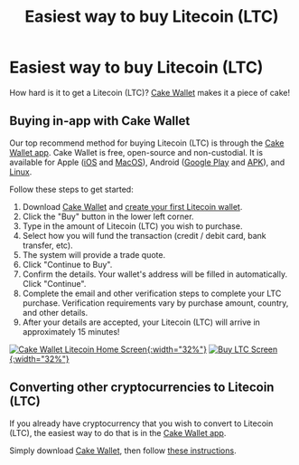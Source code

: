 ﻿---
title: "Easiest way to buy Litecoin (LTC)"
parent: Tutorials
---

# Easiest way to buy Litecoin (LTC)

How hard is it to get a Litecoin (LTC)? [Cake Wallet](https://cakewallet.com) makes it a piece of cake!

## Buying in-app with Cake Wallet

Our top recommend method for buying Litecoin (LTC) is through the [Cake Wallet app](https://cakewallet.com). Cake Wallet is free, open-source and non-custodial. It is available for Apple ([iOS](https://apps.apple.com/us/app/cake-wallet-for-xmr-monero/id1334702542) and [MacOS](https://apps.apple.com/us/app/cake-wallet-for-xmr-monero/id1334702542)), Android ([Google Play](https://play.google.com/store/apps/details?id=com.cakewallet.cake_wallet) and [APK](https://github.com/cake-tech/cake_wallet/releases)), and [Linux](https://github.com/cake-tech/cake_wallet/releases).

Follow these steps to get started:

1. Download [Cake Wallet](https://cakewallet.com) and [create your first Litecoin wallet](https://guides.cakewallet.com/docs/basic-features/create-first-wallet/).
2. Click the "Buy" button in the lower left corner.
3. Type in the amount of Litecoin (LTC) you wish to purchase.
4. Select how you will fund the transaction (credit / debit card, bank transfer, etc).
5. The system will provide a trade quote.
6. Click "Continue to Buy".
7. Confirm the details. Your wallet's address will be filled in automatically. Click "Continue".
8. Complete the email and other verification steps to complete your LTC purchase. Verification requirements vary by purchase amount, country, and other details.
10. After your details are accepted, your Litecoin (LTC) will arrive in approximately 15 minutes!

[![Cake Wallet Litecoin Home Screen](/images/LTC_HomeScreen.jpg){:width="32%"}](/images/LTC_HomeScreen.jpg)
[![Buy LTC Screen](/images/LTC_BuyScreen.jpg){:width="32%"}](/images/LTC_BuyScreen.jpg)

## Converting other cryptocurrencies to Litecoin (LTC)

If you already have cryptocurrency that you wish to convert to Litecoin (LTC), the easiest way to do that is in the [Cake Wallet app](https://cakewallet.com).

Simply download [Cake Wallet](https://cakewallet.com), then follow [these instructions](https://guides.cakewallet.com/docs/basic-features/exchange/).
